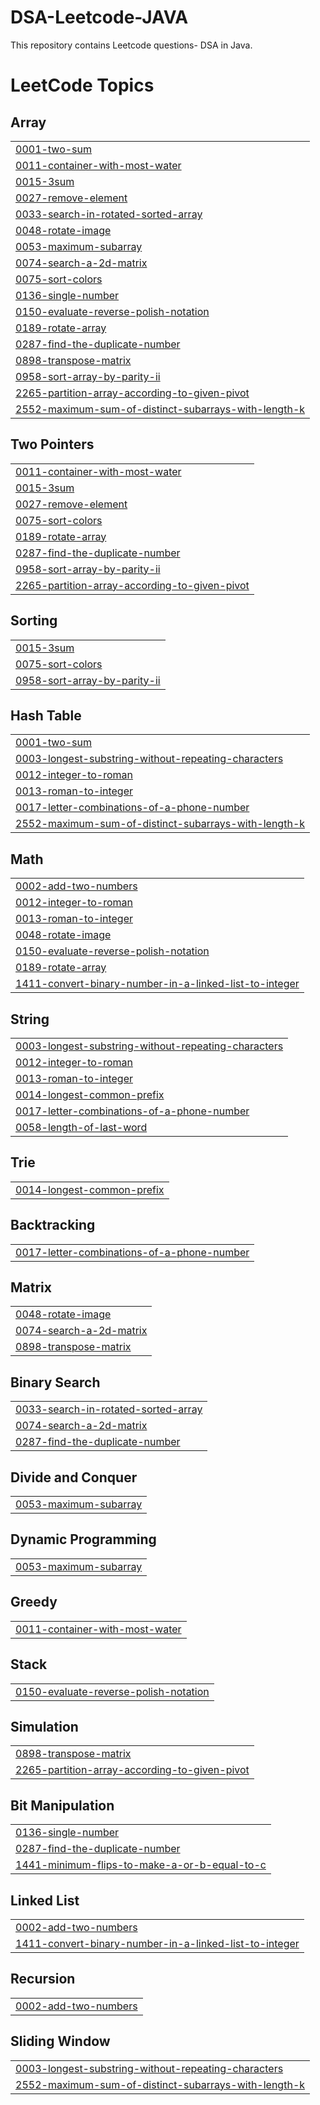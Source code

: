 # DSA-Leetcode-JAVA
This repository contains Leetcode questions- DSA in Java.

<!---LeetCode Topics Start-->
# LeetCode Topics
## Array
|  |
| ------- |
| [0001-two-sum](https://github.com/utkarshpatki50/DSA-Leetcode-JAVA/tree/master/0001-two-sum) |
| [0011-container-with-most-water](https://github.com/utkarshpatki50/DSA-Leetcode-JAVA/tree/master/0011-container-with-most-water) |
| [0015-3sum](https://github.com/utkarshpatki50/DSA-Leetcode-JAVA/tree/master/0015-3sum) |
| [0027-remove-element](https://github.com/utkarshpatki50/DSA-Leetcode-JAVA/tree/master/0027-remove-element) |
| [0033-search-in-rotated-sorted-array](https://github.com/utkarshpatki50/DSA-Leetcode-JAVA/tree/master/0033-search-in-rotated-sorted-array) |
| [0048-rotate-image](https://github.com/utkarshpatki50/DSA-Leetcode-JAVA/tree/master/0048-rotate-image) |
| [0053-maximum-subarray](https://github.com/utkarshpatki50/DSA-Leetcode-JAVA/tree/master/0053-maximum-subarray) |
| [0074-search-a-2d-matrix](https://github.com/utkarshpatki50/DSA-Leetcode-JAVA/tree/master/0074-search-a-2d-matrix) |
| [0075-sort-colors](https://github.com/utkarshpatki50/DSA-Leetcode-JAVA/tree/master/0075-sort-colors) |
| [0136-single-number](https://github.com/utkarshpatki50/DSA-Leetcode-JAVA/tree/master/0136-single-number) |
| [0150-evaluate-reverse-polish-notation](https://github.com/utkarshpatki50/DSA-Leetcode-JAVA/tree/master/0150-evaluate-reverse-polish-notation) |
| [0189-rotate-array](https://github.com/utkarshpatki50/DSA-Leetcode-JAVA/tree/master/0189-rotate-array) |
| [0287-find-the-duplicate-number](https://github.com/utkarshpatki50/DSA-Leetcode-JAVA/tree/master/0287-find-the-duplicate-number) |
| [0898-transpose-matrix](https://github.com/utkarshpatki50/DSA-Leetcode-JAVA/tree/master/0898-transpose-matrix) |
| [0958-sort-array-by-parity-ii](https://github.com/utkarshpatki50/DSA-Leetcode-JAVA/tree/master/0958-sort-array-by-parity-ii) |
| [2265-partition-array-according-to-given-pivot](https://github.com/utkarshpatki50/DSA-Leetcode-JAVA/tree/master/2265-partition-array-according-to-given-pivot) |
| [2552-maximum-sum-of-distinct-subarrays-with-length-k](https://github.com/utkarshpatki50/DSA-Leetcode-JAVA/tree/master/2552-maximum-sum-of-distinct-subarrays-with-length-k) |
## Two Pointers
|  |
| ------- |
| [0011-container-with-most-water](https://github.com/utkarshpatki50/DSA-Leetcode-JAVA/tree/master/0011-container-with-most-water) |
| [0015-3sum](https://github.com/utkarshpatki50/DSA-Leetcode-JAVA/tree/master/0015-3sum) |
| [0027-remove-element](https://github.com/utkarshpatki50/DSA-Leetcode-JAVA/tree/master/0027-remove-element) |
| [0075-sort-colors](https://github.com/utkarshpatki50/DSA-Leetcode-JAVA/tree/master/0075-sort-colors) |
| [0189-rotate-array](https://github.com/utkarshpatki50/DSA-Leetcode-JAVA/tree/master/0189-rotate-array) |
| [0287-find-the-duplicate-number](https://github.com/utkarshpatki50/DSA-Leetcode-JAVA/tree/master/0287-find-the-duplicate-number) |
| [0958-sort-array-by-parity-ii](https://github.com/utkarshpatki50/DSA-Leetcode-JAVA/tree/master/0958-sort-array-by-parity-ii) |
| [2265-partition-array-according-to-given-pivot](https://github.com/utkarshpatki50/DSA-Leetcode-JAVA/tree/master/2265-partition-array-according-to-given-pivot) |
## Sorting
|  |
| ------- |
| [0015-3sum](https://github.com/utkarshpatki50/DSA-Leetcode-JAVA/tree/master/0015-3sum) |
| [0075-sort-colors](https://github.com/utkarshpatki50/DSA-Leetcode-JAVA/tree/master/0075-sort-colors) |
| [0958-sort-array-by-parity-ii](https://github.com/utkarshpatki50/DSA-Leetcode-JAVA/tree/master/0958-sort-array-by-parity-ii) |
## Hash Table
|  |
| ------- |
| [0001-two-sum](https://github.com/utkarshpatki50/DSA-Leetcode-JAVA/tree/master/0001-two-sum) |
| [0003-longest-substring-without-repeating-characters](https://github.com/utkarshpatki50/DSA-Leetcode-JAVA/tree/master/0003-longest-substring-without-repeating-characters) |
| [0012-integer-to-roman](https://github.com/utkarshpatki50/DSA-Leetcode-JAVA/tree/master/0012-integer-to-roman) |
| [0013-roman-to-integer](https://github.com/utkarshpatki50/DSA-Leetcode-JAVA/tree/master/0013-roman-to-integer) |
| [0017-letter-combinations-of-a-phone-number](https://github.com/utkarshpatki50/DSA-Leetcode-JAVA/tree/master/0017-letter-combinations-of-a-phone-number) |
| [2552-maximum-sum-of-distinct-subarrays-with-length-k](https://github.com/utkarshpatki50/DSA-Leetcode-JAVA/tree/master/2552-maximum-sum-of-distinct-subarrays-with-length-k) |
## Math
|  |
| ------- |
| [0002-add-two-numbers](https://github.com/utkarshpatki50/DSA-Leetcode-JAVA/tree/master/0002-add-two-numbers) |
| [0012-integer-to-roman](https://github.com/utkarshpatki50/DSA-Leetcode-JAVA/tree/master/0012-integer-to-roman) |
| [0013-roman-to-integer](https://github.com/utkarshpatki50/DSA-Leetcode-JAVA/tree/master/0013-roman-to-integer) |
| [0048-rotate-image](https://github.com/utkarshpatki50/DSA-Leetcode-JAVA/tree/master/0048-rotate-image) |
| [0150-evaluate-reverse-polish-notation](https://github.com/utkarshpatki50/DSA-Leetcode-JAVA/tree/master/0150-evaluate-reverse-polish-notation) |
| [0189-rotate-array](https://github.com/utkarshpatki50/DSA-Leetcode-JAVA/tree/master/0189-rotate-array) |
| [1411-convert-binary-number-in-a-linked-list-to-integer](https://github.com/utkarshpatki50/DSA-Leetcode-JAVA/tree/master/1411-convert-binary-number-in-a-linked-list-to-integer) |
## String
|  |
| ------- |
| [0003-longest-substring-without-repeating-characters](https://github.com/utkarshpatki50/DSA-Leetcode-JAVA/tree/master/0003-longest-substring-without-repeating-characters) |
| [0012-integer-to-roman](https://github.com/utkarshpatki50/DSA-Leetcode-JAVA/tree/master/0012-integer-to-roman) |
| [0013-roman-to-integer](https://github.com/utkarshpatki50/DSA-Leetcode-JAVA/tree/master/0013-roman-to-integer) |
| [0014-longest-common-prefix](https://github.com/utkarshpatki50/DSA-Leetcode-JAVA/tree/master/0014-longest-common-prefix) |
| [0017-letter-combinations-of-a-phone-number](https://github.com/utkarshpatki50/DSA-Leetcode-JAVA/tree/master/0017-letter-combinations-of-a-phone-number) |
| [0058-length-of-last-word](https://github.com/utkarshpatki50/DSA-Leetcode-JAVA/tree/master/0058-length-of-last-word) |
## Trie
|  |
| ------- |
| [0014-longest-common-prefix](https://github.com/utkarshpatki50/DSA-Leetcode-JAVA/tree/master/0014-longest-common-prefix) |
## Backtracking
|  |
| ------- |
| [0017-letter-combinations-of-a-phone-number](https://github.com/utkarshpatki50/DSA-Leetcode-JAVA/tree/master/0017-letter-combinations-of-a-phone-number) |
## Matrix
|  |
| ------- |
| [0048-rotate-image](https://github.com/utkarshpatki50/DSA-Leetcode-JAVA/tree/master/0048-rotate-image) |
| [0074-search-a-2d-matrix](https://github.com/utkarshpatki50/DSA-Leetcode-JAVA/tree/master/0074-search-a-2d-matrix) |
| [0898-transpose-matrix](https://github.com/utkarshpatki50/DSA-Leetcode-JAVA/tree/master/0898-transpose-matrix) |
## Binary Search
|  |
| ------- |
| [0033-search-in-rotated-sorted-array](https://github.com/utkarshpatki50/DSA-Leetcode-JAVA/tree/master/0033-search-in-rotated-sorted-array) |
| [0074-search-a-2d-matrix](https://github.com/utkarshpatki50/DSA-Leetcode-JAVA/tree/master/0074-search-a-2d-matrix) |
| [0287-find-the-duplicate-number](https://github.com/utkarshpatki50/DSA-Leetcode-JAVA/tree/master/0287-find-the-duplicate-number) |
## Divide and Conquer
|  |
| ------- |
| [0053-maximum-subarray](https://github.com/utkarshpatki50/DSA-Leetcode-JAVA/tree/master/0053-maximum-subarray) |
## Dynamic Programming
|  |
| ------- |
| [0053-maximum-subarray](https://github.com/utkarshpatki50/DSA-Leetcode-JAVA/tree/master/0053-maximum-subarray) |
## Greedy
|  |
| ------- |
| [0011-container-with-most-water](https://github.com/utkarshpatki50/DSA-Leetcode-JAVA/tree/master/0011-container-with-most-water) |
## Stack
|  |
| ------- |
| [0150-evaluate-reverse-polish-notation](https://github.com/utkarshpatki50/DSA-Leetcode-JAVA/tree/master/0150-evaluate-reverse-polish-notation) |
## Simulation
|  |
| ------- |
| [0898-transpose-matrix](https://github.com/utkarshpatki50/DSA-Leetcode-JAVA/tree/master/0898-transpose-matrix) |
| [2265-partition-array-according-to-given-pivot](https://github.com/utkarshpatki50/DSA-Leetcode-JAVA/tree/master/2265-partition-array-according-to-given-pivot) |
## Bit Manipulation
|  |
| ------- |
| [0136-single-number](https://github.com/utkarshpatki50/DSA-Leetcode-JAVA/tree/master/0136-single-number) |
| [0287-find-the-duplicate-number](https://github.com/utkarshpatki50/DSA-Leetcode-JAVA/tree/master/0287-find-the-duplicate-number) |
| [1441-minimum-flips-to-make-a-or-b-equal-to-c](https://github.com/utkarshpatki50/DSA-Leetcode-JAVA/tree/master/1441-minimum-flips-to-make-a-or-b-equal-to-c) |
## Linked List
|  |
| ------- |
| [0002-add-two-numbers](https://github.com/utkarshpatki50/DSA-Leetcode-JAVA/tree/master/0002-add-two-numbers) |
| [1411-convert-binary-number-in-a-linked-list-to-integer](https://github.com/utkarshpatki50/DSA-Leetcode-JAVA/tree/master/1411-convert-binary-number-in-a-linked-list-to-integer) |
## Recursion
|  |
| ------- |
| [0002-add-two-numbers](https://github.com/utkarshpatki50/DSA-Leetcode-JAVA/tree/master/0002-add-two-numbers) |
## Sliding Window
|  |
| ------- |
| [0003-longest-substring-without-repeating-characters](https://github.com/utkarshpatki50/DSA-Leetcode-JAVA/tree/master/0003-longest-substring-without-repeating-characters) |
| [2552-maximum-sum-of-distinct-subarrays-with-length-k](https://github.com/utkarshpatki50/DSA-Leetcode-JAVA/tree/master/2552-maximum-sum-of-distinct-subarrays-with-length-k) |
<!---LeetCode Topics End-->